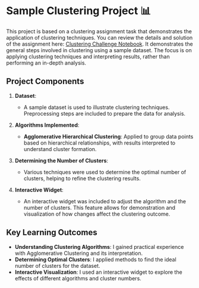 # Sample Clustering Project 📊

This project is based on a clustering assignment task that demonstrates the application of clustering techniques. You can review the details and solution of the assignment here: [Clustering Challenge Notebook](https://github.com/Kofoworola13/ml-basics/blob/master/challenges/04%20-%20Clustering%20Challenge.ipynb). It demonstrates the general steps involved in clustering using a sample dataset. The focus is on applying clustering techniques and interpreting results, rather than performing an in-depth analysis.

## **Project Components**

1. **Dataset**:
   - A sample dataset is used to illustrate clustering techniques. Preprocessing steps are included to prepare the data for analysis.

2. **Algorithms Implemented**:
   - **Agglomerative Hierarchical Clustering**: Applied to group data points based on hierarchical relationships, with results interpreted to understand cluster formation.

3. **Determining the Number of Clusters**:
   - Various techniques were used to determine the optimal number of clusters, helping to refine the clustering results.

4. **Interactive Widget**:
   - An interactive widget was included to adjust the algorithm and the number of clusters. This feature allows for demonstration and visualization of how changes affect the clustering outcome.


## Key Learning Outcomes

- **Understanding Clustering Algorithms**: I gained practical experience with Agglomerative Clustering and its interpretation.
- **Determining Optimal Clusters**: I applied methods to find the ideal number of clusters for the dataset.
- **Interactive Visualization**: I used an interactive widget to explore the effects of different algorithms and cluster numbers.
